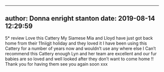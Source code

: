 
---
author: Donna enright stanton
date: 2019-08-14 12:29:59
---
5* review
Love this Cattery
My Siamese Mia and Lloyd have just got back home from their 11niigjt holiday and they loved it 
I have been using this Cattery for a number of years now and wouldn’t use any where else
I Can’t recommend this Cattery enough
Lyn and her team are excellent and our fur babies are so loved and well looked after they don’t want to come home !!
Thank you for having them see you again soon xxx

